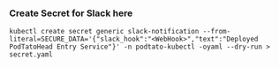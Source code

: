 ### Create Secret for Slack here

```
kubectl create secret generic slack-notification --from-literal=SECURE_DATA='{"slack_hook":"<WebHook>","text":"Deployed PodTatoHead Entry Service"}' -n podtato-kubectl -oyaml --dry-run > secret.yaml
```
